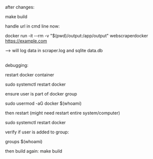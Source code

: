 after changes: <br />

make build <br />

handle url in cmd line now: 

docker run -it --rm -v "$(pwd)/output:/app/output" webscraperdocker https://example.com  <br />

--> will log data in scraper.log and sqlite data.db  <br /> <br />


debugging:  <br /> 

restart docker container  <br />

sudo systemctl restart docker <br />

ensure user is part of docker group  <br /> 

sudo usermod -aG docker $(whoami) <br />

then restart (might need restart entire system/computer) <br />

sudo systemctl restart docker <br />

verify if user is added to group:  <br /> 

groups $(whoami)<br />

then build again: make build <br />

